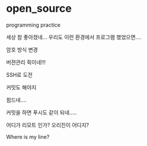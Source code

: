 # open_source
programming practice



세상 참 좋아졌네...
우리도 이런 환경에서 프로그램 했었으면....

암호 방식 변경

버젼관리 쥑이네!!!

SSH로 도전 

커밋도 해야지 

힘드네....

커밋을 하면 푸시도 같이 되네.....

어디가 리모트 인가? 오리진이 어디지?  

Where is my line?

